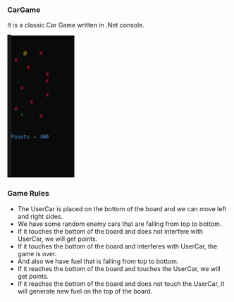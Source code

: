 ### CarGame
It is a classic Car Game written in .Net console.

![Car Game](https://raw.githubusercontent.com/NandhniV25/CarGame/main/CarGameGif.gif)

### Game Rules
* The UserCar is placed on the bottom of the board and we can move left and right sides. 
* We have some random enemy cars that are falling from top to bottom.
* If it touches the bottom of the board and does not interfere with UserCar, we will get points.
* If it touches the bottom of the board and interferes with UserCar, the game is over.
* And also we have fuel that is falling from top to bottom.
* If it reaches the bottom of the board and touches the UserCar, we will get points.
* If it reaches the bottom of the board and does not touch the UserCar, it will generate new fuel on the top of the board.
